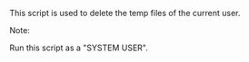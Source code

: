 This script is used to delete the temp files of the current user.

Note:

Run this script as a "SYSTEM USER".
